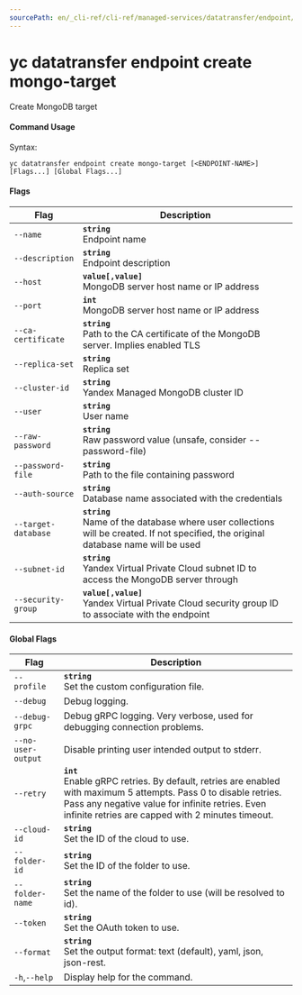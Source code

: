 ```yaml
---
sourcePath: en/_cli-ref/cli-ref/managed-services/datatransfer/endpoint/create/mongo-target.md
---
```

# yc datatransfer endpoint create mongo-target

Create MongoDB target

#### Command Usage

Syntax: 

`yc datatransfer endpoint create mongo-target [<ENDPOINT-NAME>] [Flags...] [Global Flags...]`

#### Flags

| Flag | Description |
|----|----|
|`--name`|<b>`string`</b><br/>Endpoint name|
|`--description`|<b>`string`</b><br/>Endpoint description|
|`--host`|<b>`value[,value]`</b><br/>MongoDB server host name or IP address|
|`--port`|<b>`int`</b><br/>MongoDB server host name or IP address|
|`--ca-certificate`|<b>`string`</b><br/>Path to the CA certificate of the MongoDB server. Implies enabled TLS|
|`--replica-set`|<b>`string`</b><br/>Replica set|
|`--cluster-id`|<b>`string`</b><br/>Yandex Managed MongoDB cluster ID|
|`--user`|<b>`string`</b><br/>User name|
|`--raw-password`|<b>`string`</b><br/>Raw password value (unsafe, consider --password-file)|
|`--password-file`|<b>`string`</b><br/>Path to the file containing password|
|`--auth-source`|<b>`string`</b><br/>Database name associated with the credentials|
|`--target-database`|<b>`string`</b><br/>Name of the database where user collections will be created. If not specified, the original database name will be used|
|`--subnet-id`|<b>`string`</b><br/>Yandex Virtual Private Cloud subnet ID to access the MongoDB server through|
|`--security-group`|<b>`value[,value]`</b><br/>Yandex Virtual Private Cloud security group ID to associate with the endpoint|

#### Global Flags

| Flag | Description |
|----|----|
|`--profile`|<b>`string`</b><br/>Set the custom configuration file.|
|`--debug`|Debug logging.|
|`--debug-grpc`|Debug gRPC logging. Very verbose, used for debugging connection problems.|
|`--no-user-output`|Disable printing user intended output to stderr.|
|`--retry`|<b>`int`</b><br/>Enable gRPC retries. By default, retries are enabled with maximum 5 attempts. Pass 0 to disable retries. Pass any negative value for infinite retries. Even infinite retries are capped with 2 minutes timeout.|
|`--cloud-id`|<b>`string`</b><br/>Set the ID of the cloud to use.|
|`--folder-id`|<b>`string`</b><br/>Set the ID of the folder to use.|
|`--folder-name`|<b>`string`</b><br/>Set the name of the folder to use (will be resolved to id).|
|`--token`|<b>`string`</b><br/>Set the OAuth token to use.|
|`--format`|<b>`string`</b><br/>Set the output format: text (default), yaml, json, json-rest.|
|`-h`,`--help`|Display help for the command.|
